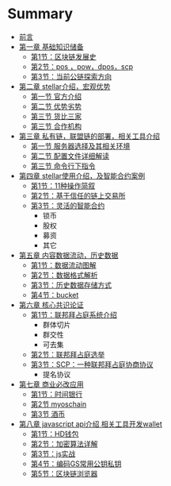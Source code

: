 # Summary

* [前言](README.md)
* [第一章 基础知识储备](Chapter1/README.md)
    * [第1节：区块链发展史](Chapter1/11.md)
    * [第2节：pos ，pow，dpos，scp](Chapter1/12.md)
    * [第3节：当前公链探索方向](Chapter1/13.md)
* [第二章 stellar介绍，宏观优势](Chapter2/README.md)
    * [第一节 官方介绍](Chapter2/21.md)
    * [第二节 优势劣势](Chapter2/22.md)
    * [第三节 货比三家](Chapter2/23.md)
    * [第三节 合作机构](Chapter2/24.md)
* [第三章 私有链，联盟链的部署，相关工具介绍](Chapter3/README.md)
    * [第一节 服务器选择及其相关环境](Chapter3/31.md)
    * [第二节 配置文件详细解读](Chapter3/32.md)
    * [第三节 命令行下指令](Chapter3/33.md)
* [第四章 stellar使用介绍，及智能合约案例](Chapter4/README.md)
    * [第1节：11种操作简叙](Chapter4/41.md)
    * [第2节：基于信任的链上交易所](Chapter4/42.md)
    * [第3节：灵活的智能合约](Chapter4/43.md)
        * 锁币
        * 股权
        * 募资
        * 其它
* [第五章 内容数据流动，历史数据](Chapter5/README.md)
    * [第1节：数据流动图解](Chapter5/51.md)
    * [第2节：数据格式解析](Chapter5/52.md)
    * [第3节：历史数据存储方式](Chapter5/53.md)
    * [第4节：bucket](Chapter5/54.md)
* [第六章 核心共识论证](Chapter6/README.md)
    * [第1节：联邦拜占庭系统介绍](Chapter6/61.md)
        * 群体切片
        * 群交性
        * 可去集
    * [第2节：联邦拜占庭选举](Chapter6/62.md)
    * [第3节：SCP：一种联邦拜占庭协商协议](Chapter6/63.md)
        * 提名协议
* [第七章 商业必改应用](Chapter7/README.md)
    * [第1节：时间银行](Chapter7/71.md)
    * [第2节 myoschain](Chapter7/72.md)
    * [第3节 酒币](Chapter7/73.md)
* [第八章 javascript api介绍 相关工具开发wallet](Chapter8/README.md)
    * [第1节：HD钱包](Chapter8/hdwallet.md)
    * [第2节：加密算法详解](Chapter8/82.md)
    * [第3节：js实战](Chapter8/83.md)
    * [第4节：编码GS常用公钥私钥](Chapter8/84.md)
    * [第5节：区块链浏览器](Chapter8/85.md)

